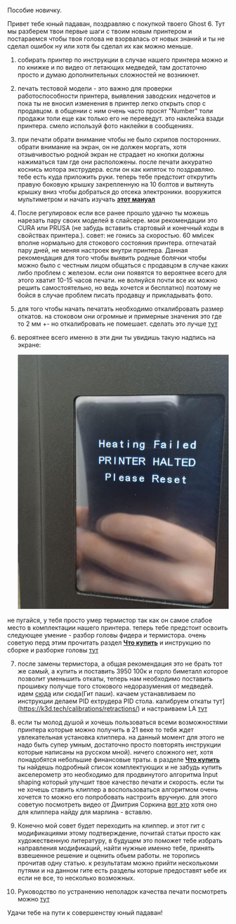 Пособие новичку.

Привет тебе юный падаван, поздравляю с покупкой твоего Ghost 6.  Тут мы разберем твои первые шаги с твоим новым принтером и постараемся чтобы твоя голова не взорвалась от новых знаний и ты не сделал ошибок ну или хотя бы сделал их как можно меньше.

1. собирать принтер по инструкции в случае нашего принтера можно и по книжке и по видео от летающих медведей, там достаточно просто и думаю дополнительных сложностей не возникнет. 
2. печать тестовой модели - это важно для проверки работоспособности принтера, выявления заводских недочетов и пока ты не вносил изменения в принтер легко открыть спор с продавцом. в общении с ним очень часто просят "Number" толи продажи толи еще как только его не переведут. это наклейка взади принтера. смело используй фото наклейки в сообщениях. 
3. при печати обрати внимание чтобы не было скрипов посторонних. обрати внимание на экран, он не должен моргать, хотя отзывчивостью родной экран не страдает но кнопки должны нажиматься там где они расположены. после печати аккуратно коснись мотора экструдера. если он как кипяток то поздравляю. тебе есть куда приложить руки. теперь тебе предстоит открутить правую боковую крышку закрепленную на 10 болтов и вытянуть крышку вниз чтобы добраться до отсека электроники. вооружится мультиметром и начать изучать [**этот мануал**](potenciometr.md)
4. После регулировок  если все ранее прошло удачно ты можешь нарезать пару своих моделей в слайсере. мои рекомендации это CURA или PRUSA (не забудь вставить стартовый и конечный коды в свойствах принтера.). совет: не гонись за скоростью. 60 мм\сек вполне нормально для стокового состояния принтера. отпечатай пару дней, не меняя настроек внутри принтера.  Данная рекомендация для того чтобы выявить родные болячки чтобы можно было с честным лицом общаться с продавцом в случае каких либо проблем с железом.  если они появятся то вероятнее всего для этого хватит 10-15 часов печати. не волнуйся почти все их можно решить самостоятельно, но ведь хочется и бесплатно)  поэтому не бойся в случае проблем писать продавцу и прикладывать фото.
5. для того чтобы начать печатать необходимо откалибровать размер откатов. на стоковом они огромные и примерные значения это где то 2 мм +- но откалибровать не помешает. сделать это лучше [тут](https://k3d.tech/calibrations/retractions/)
6. вероятнее всего именно в эти дни ты увидишь такую надпись на экране:
   
   ![](halted.jpg)

 не пугайся, у тебя просто умер термистор так как он самое слабое место в комплектации нашего принтера. теперь тебе предстоит освоить следующее умение - разбор головы фидера и термистора. очень советую перд этим прочитать раздел [**Что купить**](../what_2_buy/readme.md) и инструкцию по сборке и разборке головы [тут](https://fb-waiters.bibirevo.net/hardware/fbg6/bimetall)

7. после замены термистора, а общая рекомендация это не брать тот же самый, а купить и поставить 3950 100к  и горло биметалл которое позволит уменьшить откаты, теперь нам необходимо поставить прошивку получше того стокового недоразумения от медведей.  идем [сюда](../marlin/readme.md) или сюда(Гит паши). качаем устанавливаем по инструкции  делаем PID ехтрудера PID  стола. калибруем откаты тут](https://k3d.tech/calibrations/retractions/) и настраиваем LA [тут](https://k3d.tech/calibrations/la/) 
8. если ты молод душой и хочешь пользоваться всеми возможностями принтера которые можно получить в 21 веке то тебя ждет увлекательная установка клиппера. на данный момент для этого не надо быть супер умным, достаточно просто повторять инструкции которые написаны на русском мной). ничего сложного нет, хотя понадобятся небольшие финансовые траты. в разделе [**Что купить**](../what_2_buy/readme.md) ты найдешь подробный список комплектующих и не забудь купить акселерометр это необходимо для продвинутого алгоритма Input shaping который улучшит твое качество печати и скорость.  если ты не хочешь ставить клиппер а воспользоваться алгоритмом очень хочется то можно его попробовать настроить вручную. для этого советую посмотреть видео от Дмитрия Соркина [вот это](https://www.youtube.com/watch?v=ZFPkfZEB-XU) хотя оно для клиппера  найду для марлина - вставлю.
9.  Конечно мой совет будет переходить на клиппер. и этот гит с модификациями этому подтверждение, почитай статьи просто как художественную литературу, в будущем это поможет тебе избрать направления модификаций, найти нужные именно тебе, принять взвешенное решение и оценить обьем работы. не торопись прочитав одну статью. к результатам можно прийти несколькоми путями и на данном гите есть разделы которые предоставят ьебе их если не все, то несколько возможных.

10. Руководство по устранению неполадок качества печати посмотреть можно [тут](https://www.simplify3d.com/resources/print-quality-troubleshooting/)

Удачи тебе на пути к совершенству юный падаван!
